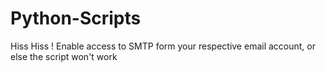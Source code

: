 # Python-Scripts
Hiss Hiss !
Enable access to SMTP form your respective email account, or else the script won't work
